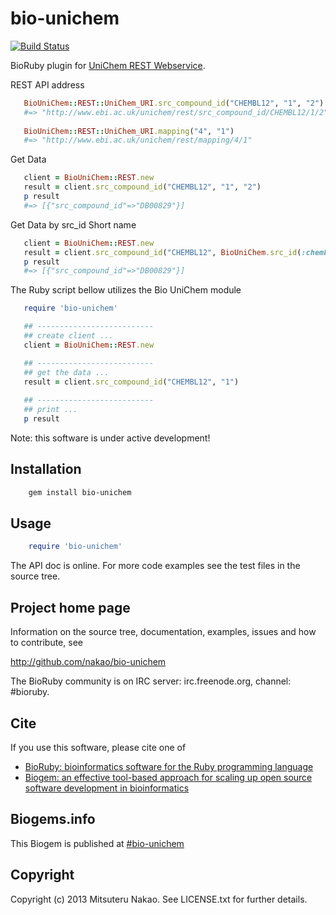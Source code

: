 # bio-unichem

[![Build Status](https://secure.travis-ci.org/nakao/bio-unichem.png)](http://travis-ci.org/nakao/bio-unichem)

BioRuby plugin for [UniChem REST Webservice](https://www.ebi.ac.uk/unichem/info/webservices).

REST API address
```ruby
   BioUniChem::REST::UniChem_URI.src_compound_id("CHEMBL12", "1", "2")
   #=> "http://www.ebi.ac.uk/unichem/rest/src_compound_id/CHEMBL12/1/2"
   
   BioUniChem::REST::UniChem_URI.mapping("4", "1")
   #=> "http://www.ebi.ac.uk/unichem/rest/mapping/4/1"
```

Get Data 
```ruby
   client = BioUniChem::REST.new
   result = client.src_compound_id("CHEMBL12", "1", "2")
   p result 
   #=> [{"src_compound_id"=>"DB00829"}]
```

Get Data by src_id Short name
```ruby
   client = BioUniChem::REST.new
   result = client.src_compound_id("CHEMBL12", BioUniChem.src_id(:chembl), BioUniChem.src_id(:drugbank))
   p result 
   #=> [{"src_compound_id"=>"DB00829"}]
```

The Ruby script bellow utilizes the Bio UniChem module
```ruby
   require 'bio-unichem'

   ## --------------------------
   ## create client ...
   client = BioUniChem::REST.new

   ## --------------------------
   ## get the data ...
   result = client.src_compound_id("CHEMBL12", "1")
   
   ## --------------------------
   ## print ...
   p result   
``` 



Note: this software is under active development!

## Installation

```sh
    gem install bio-unichem
```

## Usage

```ruby
    require 'bio-unichem'
```

The API doc is online. For more code examples see the test files in
the source tree.
        
## Project home page

Information on the source tree, documentation, examples, issues and
how to contribute, see

  http://github.com/nakao/bio-unichem

The BioRuby community is on IRC server: irc.freenode.org, channel: #bioruby.

## Cite

If you use this software, please cite one of
  
* [BioRuby: bioinformatics software for the Ruby programming language](http://dx.doi.org/10.1093/bioinformatics/btq475)
* [Biogem: an effective tool-based approach for scaling up open source software development in bioinformatics](http://dx.doi.org/10.1093/bioinformatics/bts080)

## Biogems.info

This Biogem is published at [#bio-unichem](http://biogems.info/index.html)

## Copyright

Copyright (c) 2013 Mitsuteru Nakao. See LICENSE.txt for further details.

